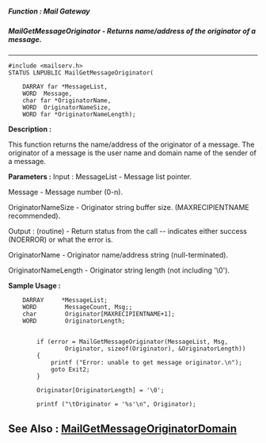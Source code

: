 ##### Function : Mail Gateway
##### MailGetMessageOriginator - Returns name/address of the originator of a message.
---
```
#include <mailserv.h>
STATUS LNPUBLIC MailGetMessageOriginator(

	DARRAY far *MessageList,
	WORD  Message,
	char far *OriginatorName,
	WORD  OriginatorNameSize,
	WORD far *OriginatorNameLength);
```
**Description :**

This function returns the name/address of the originator of a message.  The 
originator of a message is the user name and domain name of the sender of a 
message.

**Parameters :**
Input :
MessageList  -  Message list pointer.

Message  -  Message number (0-n).

OriginatorNameSize  -  Originator string buffer size.  (MAXRECIPIENTNAME recommended).

Output :
(routine)  -  Return status from the call -- indicates either success (NOERROR) or what the error is.


OriginatorName  -  Originator name/address string (null-terminated).

OriginatorNameLength  -  Originator string length (not including '\0').


**Sample Usage :**
```
    DARRAY     *MessageList;
    WORD        MessageCount, Msg;;
    char        Originator[MAXRECIPIENTNAME+1];
    WORD        OriginatorLength;


        if (error = MailGetMessageOriginator(MessageList, Msg, 
                Originator, sizeof(Originator), &OriginatorLength))
        {
            printf ("Error: unable to get message originator.\n");
            goto Exit2;
        }

        Originator[OriginatorLength] = '\0';

        printf ("\tOriginator = '%s'\n", Originator);
```
**See Also :**
[MailGetMessageOriginatorDomain](/domino-c-api-docs/reference/Func/MailGetMessageOriginatorDomain)
---

